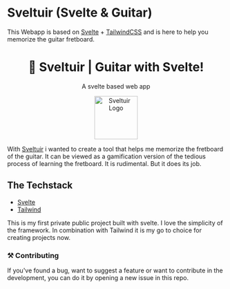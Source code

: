 # Sveltuir (Svelte & Guitar)

This Webapp is based on [Svelte](https://svelte.dev) + [TailwindCSS](https://tailwindcss.com) and is here to help you memorize the guitar fretboard. 
<h1 align="center">🎸 Sveltuir | Guitar with Svelte!</h1>
<p align="center">A svelte based web app</p>

<p align="center">
  <img src="https://sveltuir.xyz/assets/sveltuirLogo.png"
       width="100px"
     alt="Sveltuir Logo"
  />
</p>



With [Sveltuir](https://sveltuir.xyz) i wanted to create a tool that helps me memorize the fretboard of the guitar. It can be viewed as a gamification version of the tedious process of learning the fretboard. It is rudimental. But it does its job. 


## The Techstack
- [Svelte](https://svelte.dev/)
- [Tailwind](https://tailwindcss.com/)

This is my first private public project built with svelte. I love the simplicity of the framework. In combination with Tailwind it is my go to choice for creating projects now. 

### ⚒ Contributing 
If you've found a bug, want to suggest a feature or want to contribute in the development, you can do it by opening a new issue in this repo.

